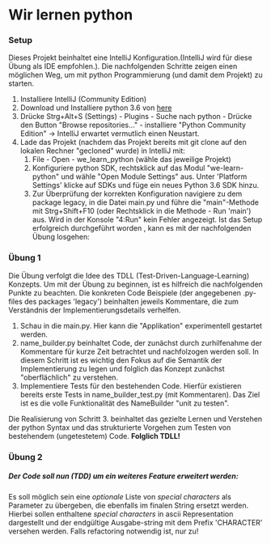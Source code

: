 # Wir lernen python

### Setup
Dieses Projekt beinhaltet eine IntelliJ Konfiguration.(IntelliJ wird für diese Übung als IDE empfohlen.). 
Die nachfolgenden Schritte zeigen einen möglichen Weg, um mit python Programmierung (und damit dem Projekt) zu starten.
1. Installiere IntelliJ (Community Edition)
2. Download und Installiere python 3.6 von [here](https://www.python.org/downloads/release/python-360/)
3. Drücke Strg+Alt+S (Settings) - Plugins - Suche nach python - Drücke den Button "Browse repositories..." - installiere "Python Community Edition" -> IntelliJ erwartet vermutlich einen Neustart.
4. Lade das Projekt (nachdem das Projekt bereits mit git clone auf den lokalen Rechner "gecloned" wurde) in IntelliJ mit:
    1. File - Open - we_learn_python (wähle das jeweilige Projekt)
    2. Konfiguriere python SDK, rechtsklick auf das Modul "we-learn-python" und wähle "Open Module Settings" aus. Unter 'Platform Settings' klicke auf SDKs und füge ein neues Python 3.6 SDK hinzu.
    3. Zur Überprüfung der korrekten Konfiguration navigiere zu dem package legacy, in die Datei main.py und 
    führe die "main"-Methode mit Strg+Shift+F10 (oder Rechtsklick in die Methode - Run 'main') aus. Wird in der Konsole "4:Run" kein Fehler angezeigt. 
    Ist das Setup erfolgreich durchgeführt worden , kann es mit der nachfolgenden Übung losgehen:

### Übung 1
Die Übung verfolgt die Idee des TDLL (Test-Driven-Language-Learning) Konzepts. Um mit der Übung zu beginnen, ist es hilfreich die nachfolgenden Punkte zu beachten. 
Die konkreten Code Beispiele (der angegebenen .py-files des packages 'legacy') beinhalten jeweils Kommentare, die zum Verständnis der Implementierungsdetails verhelfen.

1. Schau in die main.py. Hier kann die "Applikation" experimentell gestartet werden.
2. name_builder.py beinhaltet Code, der zunächst durch zurhilfenahme der Kommentare für kurze Zeit betrachtet und nachfolzogen werden soll. 
In diesem Schritt ist es wichtig den Fokus auf die Semantik der Implementierung zu legen und folglich das Konzept zunächst "oberflächlich" zu verstehen.
3. Implementiere Tests für den bestehenden Code. 
Hierfür existieren bereits erste Tests in name_builder_test.py (mit Kommentaren). Das Ziel ist es die volle Funktionalität des NameBuilder "unit zu testen".

Die Realisierung von Schritt 3. beinhaltet das gezielte Lernen und Verstehen der python Syntax und das strukturierte Vorgehen zum Testen von bestehendem (ungetestetem) Code. 
**Folglich TDLL!**

### Übung 2
##### Der Code soll nun (TDD) um ein weiteres Feature erweitert werden: 
Es soll möglich sein eine *optionale* Liste von *special characters* als Parameter zu übergeben, 
die ebenfalls im finalen String ersetzt werden. Hierbei sollen enthaltene *special characters* in ascii Representation dargestellt 
und der endgültige Ausgabe-string mit dem Prefix 'CHARACTER' versehen werden.
Falls refactoring notwendig ist, nur zu!
